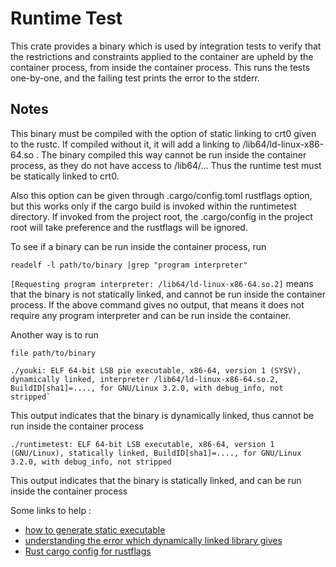 # Runtime Test

This crate provides a binary which is used by integration tests to verify that the restrictions and constraints applied to the container are upheld by the container process, from inside the container process. This runs the tests one-by-one, and the failing test prints the error to the stderr.

## Notes

This binary must be compiled with the option of static linking to crt0 given to the rustc. If compiled without it, it will add a linking to /lib64/ld-linux-x86-64.so . The binary compiled this way cannot be run inside the container process, as they do not have access to /lib64/... Thus the runtime test must be statically linked to crt0.

Also this option can be given through .cargo/config.toml rustflags option, but this works only if the cargo build is invoked within the runtimetest directory. If invoked from the project root, the .cargo/config in the project root will take preference and the rustflags will be ignored.

To see if a binary can be run inside the container process, run

```console
readelf -l path/to/binary |grep "program interpreter"
```

`[Requesting program interpreter: /lib64/ld-linux-x86-64.so.2]` means that the binary is not statically linked, and cannot be run inside the container process. If the above command gives no output, that means it does not require any program interpreter and can be run inside the container.

Another way is to run

```console
file path/to/binary
```

```console
./youki: ELF 64-bit LSB pie executable, x86-64, version 1 (SYSV), dynamically linked, interpreter /lib64/ld-linux-x86-64.so.2, BuildID[sha1]=...., for GNU/Linux 3.2.0, with debug_info, not stripped`
```

This output indicates that the binary is dynamically linked, thus cannot be run inside the container process

```console
./runtimetest: ELF 64-bit LSB executable, x86-64, version 1 (GNU/Linux), statically linked, BuildID[sha1]=...., for GNU/Linux 3.2.0, with debug_info, not stripped
```

This output indicates that the binary is statically linked, and can be run inside the container process

Some links to help :

- [how to generate static executable](https://stackoverflow.com/questions/31770604/how-to-generate-statically-linked-executables)
- [understanding the error which dynamically linked library gives](https://superuser.com/questions/248512/why-do-i-get-command-not-found-when-the-binary-file-exists)
- [Rust cargo config for rustflags](https://doc.rust-lang.org/cargo/reference/config.html)
